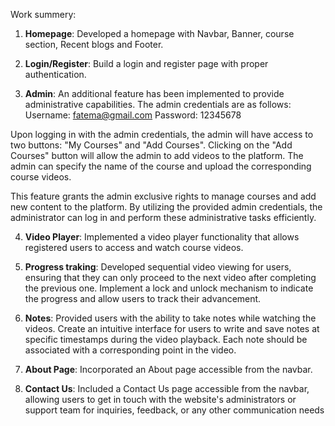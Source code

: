 Work summery:

1. **Homepage**: Developed a homepage with Navbar, Banner, course section, Recent blogs and Footer.

2. **Login/Register**: Build a login and register page with proper authentication.

3. **Admin**: An additional feature has been implemented to provide administrative capabilities. The admin credentials are as follows:
Username: fatema@gmail.com
Password: 12345678

Upon logging in with the admin credentials, the admin will have access to two buttons: "My Courses" and "Add Courses". Clicking on the "Add Courses" button will allow the admin to add videos to the platform. The admin can specify the name of the course and upload the corresponding course videos.

This feature grants the admin exclusive rights to manage courses and add new content to the platform. By utilizing the provided admin credentials, the administrator can log in and perform these administrative tasks efficiently.

4. **Video Player**: Implemented a video player functionality that allows registered users to access and watch course videos.

5. **Progress traking**: Developed sequential video viewing for users, ensuring that they can only proceed to the next video after completing the previous one. Implement a lock and unlock mechanism to indicate the progress and allow users to track their advancement. 

6. **Notes**: Provided users with the ability to take notes while watching the videos. Create an intuitive interface for users to write and save notes at specific timestamps during the video playback. Each note should be associated with a corresponding point in the video.

7. **About Page**: Incorporated an About page accessible from the navbar.

8. **Contact Us**: Included a Contact Us page accessible from the navbar, allowing users to get in touch with the website's administrators or support team for inquiries, feedback, or any other communication needs
